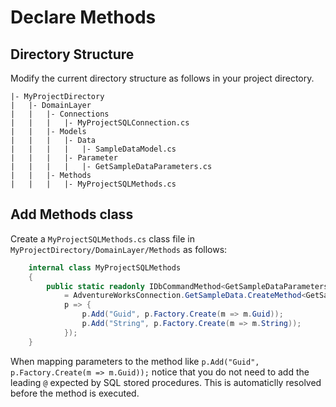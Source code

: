 ﻿# Declare Methods
## Directory Structure
Modify the current directory structure as follows in your project directory.

```
|- MyProjectDirectory
|	|- DomainLayer
|	|	|- Connections
|	|	|	|- MyProjectSQLConnection.cs
|   |   |- Models
|   |   |   |- Data
|   |   |   |   |- SampleDataModel.cs
|   |   |   |- Parameter
|   |   |   |   |- GetSampleDataParameters.cs
|   |   |- Methods
|	|	|	|- MyProjectSQLMethods.cs
```

## Add Methods class
Create a `MyProjectSQLMethods.cs` class file in `MyProjectDirectory/DomainLayer/Methods` as follows:

```csharp
    internal class MyProjectSQLMethods
    {
        public static readonly IDbCommandMethod<GetSampleDataParameters,SampleDataModel> GetSampleData
            = AdventureWorksConnection.GetSampleData.CreateMethod<GetSampleDataParameters,SampleDataModel>(
            p => {
                p.Add("Guid", p.Factory.Create(m => m.Guid));
                p.Add("String", p.Factory.Create(m => m.String));
            });
    }
```
When mapping parameters to the method like `p.Add("Guid", p.Factory.Create(m => m.Guid));` notice that you do not need
to add the leading `@` expected by SQL stored procedures. This is automaticlly resolved before the method is executed.
